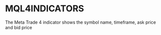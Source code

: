 # MQL4INDICATORS
The Meta Trade 4 indicator shows the symbol name, timeframe, ask price and bid price
